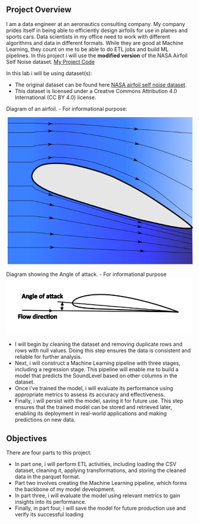 ## Project Overview
I am a data engineer at an aeronautics consulting company. My company prides itself in being able to efficiently design airfoils for use in planes and sports cars. Data scientists in my office need to work with different algorithms and data in different formats. While they are good at Machine Learning, they count on me to be able to do ETL jobs and build ML pipelines. In this project i will use the **modified version** of the NASA Airfoil Self Noise dataset. 
[My Project Code](https://github.com/alireza-gharibi/Portfolio/blob/main/Spark%20machine%20learning/Spark%20Project%202/Spark%20project%202.py)

In this lab i will be using dataset(s):
 - The original dataset can be found here [NASA airfoil self noise dataset](https://archive.ics.uci.edu/dataset/291/airfoil+self+noise). 
  - This dataset is licensed under a Creative Commons Attribution 4.0 International (CC BY 4.0) license.

  Diagram of an airfoil. - For informational purpose: 

![Alt text](https://github.com/alireza-gharibi/Portfolio/blob/main/Spark%20machine%20learning/Spark%20Project%202/Airfoil_with_flow.png)

Diagram showing the Angle of attack. - For informational purpose
![Alt text](https://github.com/alireza-gharibi/Portfolio/blob/main/Spark%20machine%20learning/Spark%20Project%202/Airfoil_angle_of_attack.jpg)

- I will begin by cleaning the dataset and removing duplicate rows and rows with null values. Doing this step ensures the data is consistent and reliable for further analysis. 
- Next, i will construct a Machine Learning pipeline with three stages, including a regression stage. This pipeline will enable me to build a model that predicts the SoundLevel based on other columns in the dataset. 
- Once i’ve trained the model, i will evaluate its performance using appropriate metrics to assess its accuracy and effectiveness. 
- Finally, i will persist with the model, saving it for future use. This step ensures that the trained model can be stored and retrieved later, enabling its deployment in real-world applications and making predictions on new data. 
## Objectives
There are four parts to this project. 
- In part one, i will perform ETL activities, including loading the CSV dataset, cleaning it, applying transformations, and storing the cleaned data in the parquet format. 
- Part two involves creating the Machine Learning pipeline, which forms the backbone of my model development. 
- In part three, i will evaluate the model using relevant metrics to gain insights into its performance. 
- Finally, in part four, i will save the model for future production use and verify its successful loading

